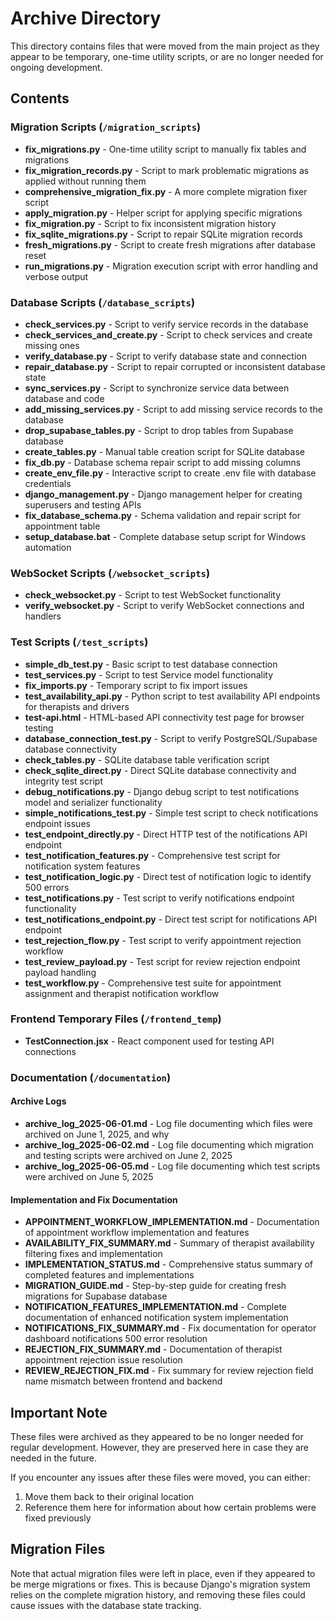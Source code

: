 # Archive Directory

This directory contains files that were moved from the main project as they appear to be temporary, one-time utility scripts, or are no longer needed for ongoing development.

## Contents

### Migration Scripts (`/migration_scripts`)

- **fix_migrations.py** - One-time utility script to manually fix tables and migrations
- **fix_migration_records.py** - Script to mark problematic migrations as applied without running them
- **comprehensive_migration_fix.py** - A more complete migration fixer script
- **apply_migration.py** - Helper script for applying specific migrations
- **fix_migration.py** - Script to fix inconsistent migration history
- **fix_sqlite_migrations.py** - Script to repair SQLite migration records
- **fresh_migrations.py** - Script to create fresh migrations after database reset
- **run_migrations.py** - Migration execution script with error handling and verbose output

### Database Scripts (`/database_scripts`)

- **check_services.py** - Script to verify service records in the database
- **check_services_and_create.py** - Script to check services and create missing ones
- **verify_database.py** - Script to verify database state and connection
- **repair_database.py** - Script to repair corrupted or inconsistent database state
- **sync_services.py** - Script to synchronize service data between database and code
- **add_missing_services.py** - Script to add missing service records to the database
- **drop_supabase_tables.py** - Script to drop tables from Supabase database
- **create_tables.py** - Manual table creation script for SQLite database
- **fix_db.py** - Database schema repair script to add missing columns
- **create_env_file.py** - Interactive script to create .env file with database credentials
- **django_management.py** - Django management helper for creating superusers and testing APIs
- **fix_database_schema.py** - Schema validation and repair script for appointment table
- **setup_database.bat** - Complete database setup script for Windows automation

### WebSocket Scripts (`/websocket_scripts`)

- **check_websocket.py** - Script to test WebSocket functionality
- **verify_websocket.py** - Script to verify WebSocket connections and handlers

### Test Scripts (`/test_scripts`)

- **simple_db_test.py** - Basic script to test database connection
- **test_services.py** - Script to test Service model functionality
- **fix_imports.py** - Temporary script to fix import issues
- **test_availability_api.py** - Python script to test availability API endpoints for therapists and drivers
- **test-api.html** - HTML-based API connectivity test page for browser testing
- **database_connection_test.py** - Script to verify PostgreSQL/Supabase database connectivity
- **check_tables.py** - SQLite database table verification script
- **check_sqlite_direct.py** - Direct SQLite database connectivity and integrity test script
- **debug_notifications.py** - Django debug script to test notifications model and serializer functionality
- **simple_notifications_test.py** - Simple test script to check notifications endpoint issues
- **test_endpoint_directly.py** - Direct HTTP test of the notifications API endpoint
- **test_notification_features.py** - Comprehensive test script for notification system features
- **test_notification_logic.py** - Direct test of notification logic to identify 500 errors
- **test_notifications.py** - Test script to verify notifications endpoint functionality
- **test_notifications_endpoint.py** - Direct test script for notifications API endpoint
- **test_rejection_flow.py** - Test script to verify appointment rejection workflow
- **test_review_payload.py** - Test script for review rejection endpoint payload handling
- **test_workflow.py** - Comprehensive test suite for appointment assignment and therapist notification workflow

### Frontend Temporary Files (`/frontend_temp`)

- **TestConnection.jsx** - React component used for testing API connections

### Documentation (`/documentation`)

#### Archive Logs

- **archive_log_2025-06-01.md** - Log file documenting which files were archived on June 1, 2025, and why
- **archive_log_2025-06-02.md** - Log file documenting which migration and testing scripts were archived on June 2, 2025
- **archive_log_2025-06-05.md** - Log file documenting which test scripts were archived on June 5, 2025

#### Implementation and Fix Documentation

- **APPOINTMENT_WORKFLOW_IMPLEMENTATION.md** - Documentation of appointment workflow implementation and features
- **AVAILABILITY_FIX_SUMMARY.md** - Summary of therapist availability filtering fixes and implementation
- **IMPLEMENTATION_STATUS.md** - Comprehensive status summary of completed features and implementations
- **MIGRATION_GUIDE.md** - Step-by-step guide for creating fresh migrations for Supabase database
- **NOTIFICATION_FEATURES_IMPLEMENTATION.md** - Complete documentation of enhanced notification system implementation
- **NOTIFICATIONS_FIX_SUMMARY.md** - Fix documentation for operator dashboard notifications 500 error resolution
- **REJECTION_FIX_SUMMARY.md** - Documentation of therapist appointment rejection issue resolution
- **REVIEW_REJECTION_FIX.md** - Fix summary for review rejection field name mismatch between frontend and backend

## Important Note

These files were archived as they appeared to be no longer needed for regular development. However, they are preserved here in case they are needed in the future.

If you encounter any issues after these files were moved, you can either:

1. Move them back to their original location
2. Reference them here for information about how certain problems were fixed previously

## Migration Files

Note that actual migration files were left in place, even if they appeared to be merge migrations or fixes. This is because Django's migration system relies on the complete migration history, and removing these files could cause issues with the database state tracking.
